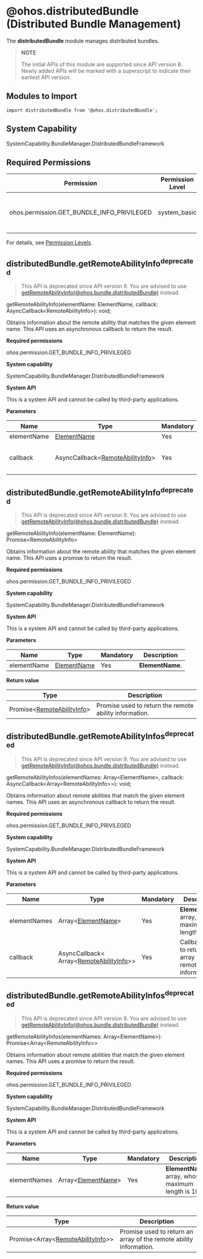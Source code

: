 # @ohos.distributedBundle (Distributed Bundle Management)

The **distributedBundle** module manages distributed bundles.

> **NOTE**
>
> The initial APIs of this module are supported since API version 8. Newly added APIs will be marked with a superscript to indicate their earliest API version.

## Modules to Import

```
import distributedBundle from '@ohos.distributedBundle';
```

## System Capability

SystemCapability.BundleManager.DistributedBundleFramework

## Required Permissions

| Permission                                      | Permission Level    | Description              |
| ------------------------------------------ | ------------ | ------------------ |
| ohos.permission.GET_BUNDLE_INFO_PRIVILEGED | system_basic | Permission to query information about all applications.|

For details, see [Permission Levels](../../security/accesstoken-overview.md#permission-levels).

## distributedBundle.getRemoteAbilityInfo<sup>deprecated<sup>

> This API is deprecated since API version 9. You are advised to use [getRemoteAbilityInfo(@ohos.bundle.distributedBundle)](js-apis-distributedBundle.md) instead.

getRemoteAbilityInfo(elementName: ElementName, callback: AsyncCallback&lt;RemoteAbilityInfo&gt;): void;

Obtains information about the remote ability that matches the given element name. This API uses an asynchronous callback to return the result.

**Required permissions**

ohos.permission.GET_BUNDLE_INFO_PRIVILEGED

**System capability**

SystemCapability.BundleManager.DistributedBundleFramework

**System API**

This is a system API and cannot be called by third-party applications.

**Parameters**

| Name     | Type                                                        | Mandatory| Description                                              |
| ----------- | ------------------------------------------------------------ | ---- | -------------------------------------------------- |
| elementName | [ElementName](js-apis-bundle-ElementName.md)                 | Yes  | **ElementName**.                           |
| callback    | AsyncCallback<[RemoteAbilityInfo](js-apis-bundle-remoteAbilityInfo.md)> | Yes  | Callback used to return the remote ability information.|



## distributedBundle.getRemoteAbilityInfo<sup>deprecated<sup>

> This API is deprecated since API version 9. You are advised to use [getRemoteAbilityInfo(@ohos.bundle.distributedBundle)](js-apis-distributedBundle.md) instead.

getRemoteAbilityInfo(elementName: ElementName): Promise&lt;RemoteAbilityInfo&gt;

Obtains information about the remote ability that matches the given element name. This API uses a promise to return the result.

**Required permissions**

ohos.permission.GET_BUNDLE_INFO_PRIVILEGED

**System capability**

SystemCapability.BundleManager.DistributedBundleFramework

**System API**

This is a system API and cannot be called by third-party applications.

**Parameters**

| Name     | Type                                        | Mandatory| Description                   |
| ----------- | -------------------------------------------- | ---- | ----------------------- |
| elementName | [ElementName](js-apis-bundle-ElementName.md) | Yes  | **ElementName**.|

**Return value**

| Type                                                        | Description                             |
| ------------------------------------------------------------ | --------------------------------- |
| Promise\<[RemoteAbilityInfo](js-apis-bundle-remoteAbilityInfo.md)> | Promise used to return the remote ability information.|

## distributedBundle.getRemoteAbilityInfos<sup>deprecated<sup>

> This API is deprecated since API version 9. You are advised to use [getRemoteAbilityInfo(@ohos.bundle.distributedBundle)](js-apis-distributedBundle.md) instead.

getRemoteAbilityInfos(elementNames: Array&lt;ElementName&gt;, callback: AsyncCallback&lt;Array&lt;RemoteAbilityInfo&gt;&gt;): void;

Obtains information about remote abilities that match the given element names. This API uses an asynchronous callback to return the result.

**Required permissions**

ohos.permission.GET_BUNDLE_INFO_PRIVILEGED

**System capability**

SystemCapability.BundleManager.DistributedBundleFramework

**System API**

This is a system API and cannot be called by third-party applications.

**Parameters**

| Name      | Type                                                        | Mandatory| Description                                              |
| ------------ | ------------------------------------------------------------ | ---- | -------------------------------------------------- |
| elementNames | Array<[ElementName](js-apis-bundle-ElementName.md)>          | Yes  | **ElementName** array, whose maximum length is 10.                  |
| callback     | AsyncCallback< Array<[RemoteAbilityInfo](js-apis-bundle-remoteAbilityInfo.md)>> | Yes  | Callback used to return an array of the remote ability information.|



## distributedBundle.getRemoteAbilityInfos<sup>deprecated<sup>

> This API is deprecated since API version 9. You are advised to use [getRemoteAbilityInfo(@ohos.bundle.distributedBundle)](js-apis-distributedBundle.md) instead.

getRemoteAbilityInfos(elementNames: Array&lt;ElementName&gt;): Promise&lt;Array&lt;RemoteAbilityInfo&gt;&gt;

Obtains information about remote abilities that match the given element names. This API uses a promise to return the result.

**Required permissions**

ohos.permission.GET_BUNDLE_INFO_PRIVILEGED

**System capability**

SystemCapability.BundleManager.DistributedBundleFramework

**System API**

This is a system API and cannot be called by third-party applications.

**Parameters**

| Name     | Type                                               | Mandatory| Description                 |
| ------------ | --------------------------------------------------- | ---- | ----------------------- |
| elementNames | Array<[ElementName](js-apis-bundle-ElementName.md)> | Yes  | **ElementName** array, whose maximum length is 10.|

**Return value**

| Type                                                        | Description                             |
| ------------------------------------------------------------ | --------------------------------- |
| Promise\<Array<[RemoteAbilityInfo](js-apis-bundle-remoteAbilityInfo.md)>> | Promise used to return an array of the remote ability information.|
